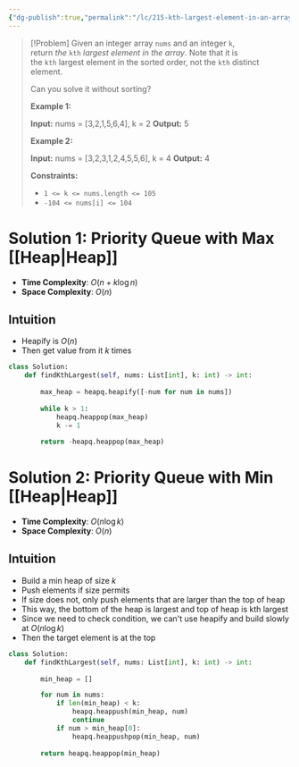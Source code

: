 ```yaml
---
{"dg-publish":true,"permalink":"/lc/215-kth-largest-element-in-an-array/"}
---
```


>[!Problem]
>Given an integer array `nums` and an integer `k`, return _the_ `kth` _largest element in the array_.
> Note that it is the `kth` largest element in the sorted order, not the `kth` distinct element.
> 
> Can you solve it without sorting?
> 
> **Example 1:**
> 
> **Input:** nums = [3,2,1,5,6,4], k = 2
> **Output:** 5
> 
> **Example 2:**
> 
> **Input:** nums = [3,2,3,1,2,4,5,5,6], k = 4
> **Output:** 4
> 
> **Constraints:**
> 
> - `1 <= k <= nums.length <= 105`
> - `-104 <= nums[i] <= 104`

# Solution 1: Priority Queue with Max [[Heap\|Heap]]
- **Time Complexity**: $O(n + k\log{n})$
- **Space Complexity**: $O(n)$
## Intuition
- Heapify is $O(n)$
- Then get value from it $k$ times

```python
class Solution:
    def findKthLargest(self, nums: List[int], k: int) -> int:
        
        max_heap = heapq.heapify([-num for num in nums])
        
        while k > 1:
            heapq.heappop(max_heap)
            k -= 1
        
        return -heapq.heappop(max_heap)
```

# Solution 2: Priority Queue with Min [[Heap\|Heap]]
- **Time Complexity**: $O(n \log{k})$
- **Space Complexity**: $O(n)$
## Intuition
- Build a min heap of size $k$
- Push elements if size permits
- If size does not, only push elements that are larger than the top of heap
- This way, the bottom of the heap is largest and top of heap is kth largest
- Since we need to check condition, we can't use heapify and build slowly at $O(n \log{k}$)
- Then the target element is at the top
```python
class Solution:
    def findKthLargest(self, nums: List[int], k: int) -> int:
        
        min_heap = []

        for num in nums:
            if len(min_heap) < k:
                heapq.heappush(min_heap, num)
                continue
            if num > min_heap[0]:
                heapq.heappushpop(min_heap, num)
        
        return heapq.heappop(min_heap)
```